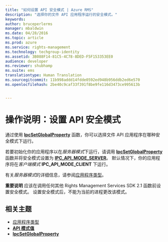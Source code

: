 ```yaml
---
title: "如何设置 API 安全模式 | Azure RMS"
description: "选择你的文件 API 应用程序运行的安全模式。"
keywords: 
author: bruceperlerms
manager: mbaldwin
ms.date: 04/28/2016
ms.topic: article
ms.prod: azure
ms.service: rights-management
ms.technology: techgroup-identity
ms.assetid: 3B088F14-81C5-4C78-8DED-F5F153353EE0
audience: developer
ms.reviewer: shubhamp
ms.suite: ems
translationtype: Human Translation
ms.sourcegitcommit: 11b998addd14fdde0592ed948b956ddb2ed6e570
ms.openlocfilehash: 2be40c9caf33f391f8be9fe116d3473ce995613b


---
```


# 操作说明：设置 API 安全模式

通过使用 [**IpcSetGlobalProperty**](/rights-management/sdk/2.1/api/win/functions#msipc_ipcsetglobalproperty) 函数，你可以选择文件 API 应用程序在哪种安全模式下运行。

若要初始化你的应用程序以在*服务器模式*下运行，请调用 [**IpcSetGlobalProperty**](/rights-management/sdk/2.1/api/win/functions#msipc_ipcsetglobalproperty) 函数并将安全模式设置为 [**IPC\_API\_MODE\_SERVER**](/rights-management/sdk/2.1/api/win/api%20mode%20values#msipc_api_mode_values_IPC_API_MODE_SERVER)。 默认情况下，你的应用程序将在*客户端模式* **IPC\_API\_MODE\_CLIENT** 下运行。

有关*服务器模式*的详细信息，请参阅[应用程序类型](application-types.md)。

**重要说明**  应该在调用任何其他 Rights Management Services SDK 2.1 函数前设置安全模式。 设置安全模式后，不能为当前的进程更改该模式。

## 相关主题

* [应用程序类型](application-types.md)
* [**API 模式值**](/rights-management/sdk/2.1/api/win/api%20mode%20values#msipc_api_mode_values_IPC_API_MODE_SERVER)
* [**IpcSetGlobalProperty**](/rights-management/sdk/2.1/api/win/functions#msipc_ipcsetglobalproperty)
 

 



<!--HONumber=Jul16_HO3-->


